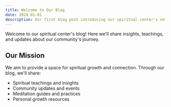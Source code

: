 ```yaml
---
title: Welcome to Our Blog
date: 2024-01-01
description: Our first blog post introducing our spiritual center's online presence.
---
```


Welcome to our spiritual center's blog! Here we'll share insights, teachings, and updates about our community's journey.

## Our Mission

We aim to provide a space for spiritual growth and connection. Through our blog, we'll share:

- Spiritual teachings and insights
- Community updates and events
- Meditation guides and practices
- Personal growth resources